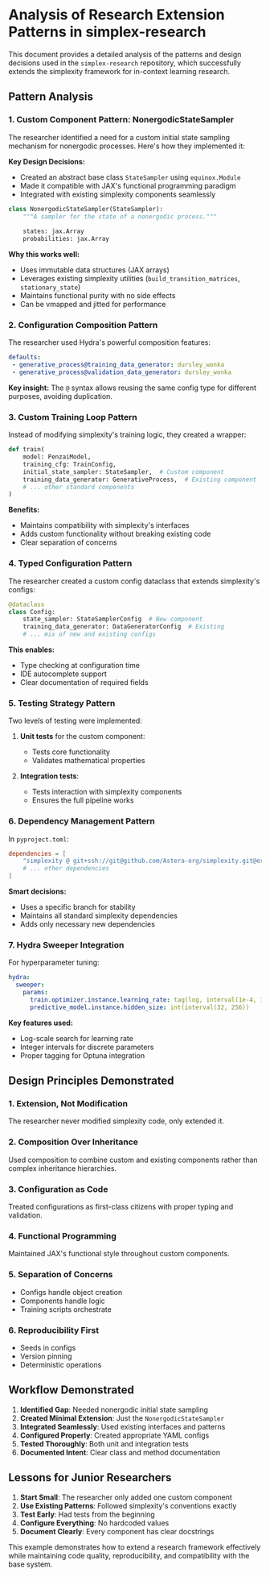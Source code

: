 # Analysis of Research Extension Patterns in simplex-research

This document provides a detailed analysis of the patterns and design decisions used in the `simplex-research` repository, which successfully extends the simplexity framework for in-context learning research.

## Pattern Analysis

### 1. **Custom Component Pattern: NonergodicStateSampler**

The researcher identified a need for a custom initial state sampling mechanism for nonergodic processes. Here's how they implemented it:

**Key Design Decisions:**
- Created an abstract base class `StateSampler` using `equinox.Module`
- Made it compatible with JAX's functional programming paradigm
- Integrated with existing simplexity components seamlessly

```python
class NonergodicStateSampler(StateSampler):
    """A sampler for the state of a nonergodic process."""
    
    states: jax.Array
    probabilities: jax.Array
```

**Why this works well:**
- Uses immutable data structures (JAX arrays)
- Leverages existing simplexity utilities (`build_transition_matrices`, `stationary_state`)
- Maintains functional purity with no side effects
- Can be vmapped and jitted for performance

### 2. **Configuration Composition Pattern**

The researcher used Hydra's powerful composition features:

```yaml
defaults:
 - generative_process@training_data_generator: dursley_wonka
 - generative_process@validation_data_generator: dursley_wonka
```

**Key insight:** The `@` syntax allows reusing the same config type for different purposes, avoiding duplication.

### 3. **Custom Training Loop Pattern**

Instead of modifying simplexity's training logic, they created a wrapper:

```python
def train(
    model: PenzaiModel,
    training_cfg: TrainConfig,
    initial_state_sampler: StateSampler,  # Custom component
    training_data_generator: GenerativeProcess,  # Existing component
    # ... other standard components
)
```

**Benefits:**
- Maintains compatibility with simplexity's interfaces
- Adds custom functionality without breaking existing code
- Clear separation of concerns

### 4. **Typed Configuration Pattern**

The researcher created a custom config dataclass that extends simplexity's configs:

```python
@dataclass
class Config:
    state_sampler: StateSamplerConfig  # New component
    training_data_generator: DataGeneratorConfig  # Existing
    # ... mix of new and existing configs
```

**This enables:**
- Type checking at configuration time
- IDE autocomplete support
- Clear documentation of required fields

### 5. **Testing Strategy Pattern**

Two levels of testing were implemented:

1. **Unit tests** for the custom component:
   - Tests core functionality
   - Validates mathematical properties

2. **Integration tests**:
   - Tests interaction with simplexity components
   - Ensures the full pipeline works

### 6. **Dependency Management Pattern**

In `pyproject.toml`:
```toml
dependencies = [
    "simplexity @ git+ssh://git@github.com/Astera-org/simplexity.git@eric/in-context-learning",
    # ... other dependencies
]
```

**Smart decisions:**
- Uses a specific branch for stability
- Maintains all standard simplexity dependencies
- Adds only necessary new dependencies

### 7. **Hydra Sweeper Integration**

For hyperparameter tuning:
```yaml
hydra:
  sweeper:
    params:
      train.optimizer.instance.learning_rate: tag(log, interval(1e-4, 1e-1))
      predictive_model.instance.hidden_size: int(interval(32, 256))
```

**Key features used:**
- Log-scale search for learning rate
- Integer intervals for discrete parameters
- Proper tagging for Optuna integration

## Design Principles Demonstrated

### 1. **Extension, Not Modification**
The researcher never modified simplexity code, only extended it.

### 2. **Composition Over Inheritance**
Used composition to combine custom and existing components rather than complex inheritance hierarchies.

### 3. **Configuration as Code**
Treated configurations as first-class citizens with proper typing and validation.

### 4. **Functional Programming**
Maintained JAX's functional style throughout custom components.

### 5. **Separation of Concerns**
- Configs handle object creation
- Components handle logic
- Training scripts orchestrate

### 6. **Reproducibility First**
- Seeds in configs
- Version pinning
- Deterministic operations

## Workflow Demonstrated

1. **Identified Gap**: Needed nonergodic initial state sampling
2. **Created Minimal Extension**: Just the `NonergodicStateSampler`
3. **Integrated Seamlessly**: Used existing interfaces and patterns
4. **Configured Properly**: Created appropriate YAML configs
5. **Tested Thoroughly**: Both unit and integration tests
6. **Documented Intent**: Clear class and method documentation

## Lessons for Junior Researchers

1. **Start Small**: The researcher only added one custom component
2. **Use Existing Patterns**: Followed simplexity's conventions exactly
3. **Test Early**: Had tests from the beginning
4. **Configure Everything**: No hardcoded values
5. **Document Clearly**: Every component has clear docstrings

This example demonstrates how to extend a research framework effectively while maintaining code quality, reproducibility, and compatibility with the base system. 